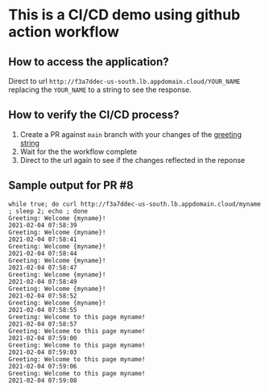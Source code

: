 # This is a CI/CD demo using github action workflow

## How to access the application?
Direct to url `http://f3a7ddec-us-south.lb.appdomain.cloud/YOUR_NAME` replacing the `YOUR_NAME` to a string to see the response.

## How to verify the CI/CD process?
1. Create a PR against `main` branch with your changes of the [greeting string](https://github.com/ywysuibian/demo/blob/main/main.go#L15)
2. Wait for the the workflow complete
3. Direct to the url again to see if the changes reflected in the reponse

## Sample output for PR #8
```
while true; do curl http://f3a7ddec-us-south.lb.appdomain.cloud/myname ; sleep 2; echo ; done
Greeting: Welcome {myname}!
2021-02-04 07:58:39
Greeting: Welcome {myname}!
2021-02-04 07:58:41
Greeting: Welcome {myname}!
2021-02-04 07:58:44
Greeting: Welcome {myname}!
2021-02-04 07:58:47
Greeting: Welcome {myname}!
2021-02-04 07:58:49
Greeting: Welcome {myname}!
2021-02-04 07:58:52
Greeting: Welcome {myname}!
2021-02-04 07:58:55
Greeting: Welcome to this page myname!
2021-02-04 07:58:57
Greeting: Welcome to this page myname!
2021-02-04 07:59:00
Greeting: Welcome to this page myname!
2021-02-04 07:59:03
Greeting: Welcome to this page myname!
2021-02-04 07:59:06
Greeting: Welcome to this page myname!
2021-02-04 07:59:08
```
